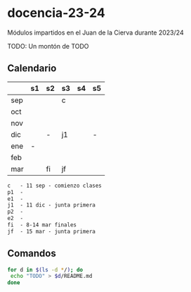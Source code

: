 # docencia-23-24

Módulos impartidos en el Juan de la Cierva durante 2023/24

TODO: Un montón de TODO



## Calendario

|     	| s1 	| s2 	| s3 	| s4 	| s5 	|
|-----	|----	|----	|----	|----	|----	|
| sep 	|    	|    	| c  	|    	|    	|
| oct 	|    	|    	|    	|    	|    	|
| nov 	|    	|    	|    	|    	|    	|
| dic 	|    	|   - 	| j1  	|    	|   - 	|
| ene 	|   - 	|    	|    	|    	|    	|
| feb 	|    	|    	|    	|    	|    	|
| mar 	|    	| fi  	| jf 	|    	|    	|

```txt
c   - 11 sep - comienzo clases
p1  - 
e1  - 
j1  - 11 dic - junta primera
p2  - 
e2  - 
fi  - 8-14 mar finales
jf  - 15 mar - junta primera
```

## Comandos

```bash
for d in $(ls -d */); do
 echo "TODO" > $d/README.md
done
```